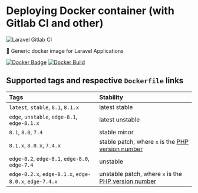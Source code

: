 # Deploying Docker container (with Gitlab CI and other)

<img src="https://preview.dragon-code.pro/andrey-helldar/deploy-container.svg?brand=gitlab" alt="Laravel Gitlab CI"/>

🐳 Generic docker image for Laravel Applications

[![Docker Badge](https://img.shields.io/docker/pulls/helldar/laravel-gitlab-ci)](https://hub.docker.com/r/helldar/laravel-gitlab-ci/)
[![Docker Build](https://github.com/andrey-helldar/laravel-gitlab-ci/actions/workflows/build.yml/badge.svg)](https://github.com/andrey-helldar/laravel-gitlab-ci/actions/workflows/build.yml)

## Supported tags and respective `Dockerfile` links

| Tags                                                   | Stability                                                                            |
|:-------------------------------------------------------|:-------------------------------------------------------------------------------------|
| `latest`, `stable`, `8.1`, `8.1.x`                     | latest stable                                                                        |
| `edge`, `unstable`, `edge-8.1`, `edge-8.1.x`           | latest unstable                                                                      |
| `8.1`, `8.0`, `7.4`                                    | stable minor                                                                         |
| `8.1.x`, `8.0.x`, `7.4.x`                              | stable patch, where `x` is the [PHP version number](https://www.php.net/downloads)   |
| `edge-8.2`, `edge-8.1`, `edge-8.0`, `edge-7.4`         | unstable                                                                             |
| `edge-8.2.x`, `edge-8.1.x`, `edge-8.0.x`, `edge-7.4.x` | unstable patch, where `x` is the [PHP version number](https://www.php.net/downloads) |

